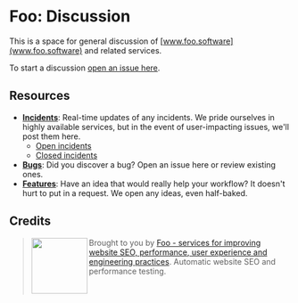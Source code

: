 # Foo: Discussion

This is a space for general discussion of [www.foo.software](www.foo.software) and related services.

To start a discussion [open an issue here](https://github.com/foo-software/discussion/issues).

## Resources

- **[Incidents](https://github.com/foo-software/incidents/issues)**: Real-time updates of any incidents. We pride ourselves in highly available services, but in the event of user-impacting issues, we'll post them here.
  - [Open incidents](https://github.com/foo-software/incidents/issues)
  - [Closed incidents](https://github.com/foo-software/incidents/issues?q=is%3Aissue+is%3Aclosed)
- **[Bugs](https://github.com/foo-software/bugs/issues)**: Did you discover a bug? Open an issue here or review existing ones.
- **[Features](https://github.com/foo-software/features/issues)**: Have an idea that would really help your workflow? It doesn't hurt to put in a request. We open any ideas, even half-baked.

## Credits

> <img src="https://lighthouse-check.s3.amazonaws.com/images/logo-simple-blue-light-512.png" width="100" height="100" align="left" /> Brought to you by [Foo - services for improving website SEO, performance, user experience and engineering practices](https://www.foo.software). Automatic website SEO and performance testing.<br/><br/><br/>
